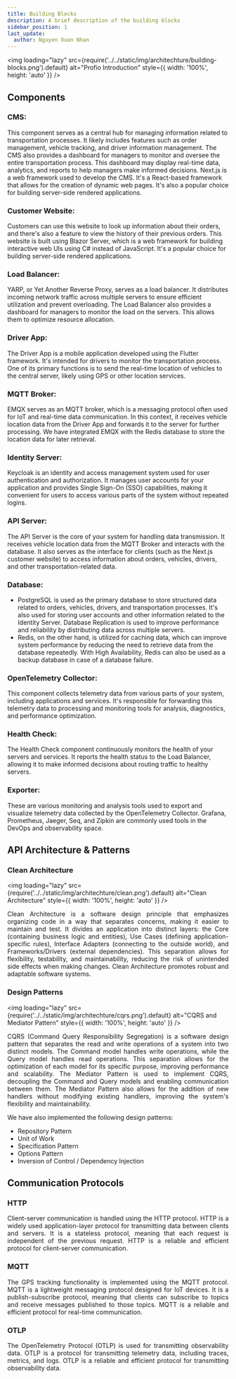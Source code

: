 ```yaml
---
title: Building Blocks
description: A brief description of the building blocks
sidebar_position: 1
last_update:
  author: Nguyen Xuan Nhan
---
```


<img
loading="lazy"
src={require('../../static/img/architechture/building-blocks.png').default}
alt="Profio Introduction"
style={{ width: '100%', height: 'auto' }}
/>

## Components

### CMS:

<p align="justify">

This component serves as a central hub for managing information related to transportation processes. It likely includes features such as order management, vehicle tracking, and driver information management. The CMS also provides a dashboard for managers to monitor and oversee the entire transportation process. This dashboard may display real-time data, analytics, and reports to help managers make informed decisions. Next.js is a web framework used to develop the CMS. It's a React-based framework that allows for the creation of dynamic web pages. It's also a popular choice for building server-side rendered applications.

</p>

### Customer Website:

<p align="justify">

Customers can use this website to look up information about their orders, and there's also a feature to view the history of their previous orders. This website is built using Blazor Server, which is a web framework for building interactive web UIs using C# instead of JavaScript. It's a popular choice for building server-side rendered applications.

</p>

### Load Balancer:

<p align="justify">

YARP, or Yet Another Reverse Proxy, serves as a load balancer. It distributes incoming network traffic across multiple servers to ensure efficient utilization and prevent overloading. The Load Balancer also provides a dashboard for managers to monitor the load on the servers. This allows them to optimize resource allocation.

</p>

### Driver App:

<p align="justify">

The Driver App is a mobile application developed using the Flutter framework. It's intended for drivers to monitor the transportation process. One of its primary functions is to send the real-time location of vehicles to the central server, likely using GPS or other location services.

</p>

### MQTT Broker:

<p align="justify">

EMQX serves as an MQTT broker, which is a messaging protocol often used for IoT and real-time data communication. In this context, it receives vehicle location data from the Driver App and forwards it to the server for further processing. We have integrated EMQX with the Redis database to store the location data for later retrieval.

</p>

### Identity Server:

<p align="justify">

Keycloak is an identity and access management system used for user authentication and authorization. It manages user accounts for your application and provides Single Sign-On (SSO) capabilities, making it convenient for users to access various parts of the system without repeated logins.

</p>

### API Server:

<p align="justify">

The API Server is the core of your system for handling data transmission. It receives vehicle location data from the MQTT Broker and interacts with the database. It also serves as the interface for clients (such as the Next.js customer website) to access information about orders, vehicles, drivers, and other transportation-related data.

</p>

### Database:

<p align="justify">

- PostgreSQL is used as the primary database to store structured data related to orders, vehicles, drivers, and transportation processes. It's also used for storing user accounts and other information related to the Identity Server. Database Replication is used to improve performance and reliability by distributing data across multiple servers.
- Redis, on the other hand, is utilized for caching data, which can improve system performance by reducing the need to retrieve data from the database repeatedly. With High Availability, Redis can also be used as a backup database in case of a database failure.

</p>

### OpenTelemetry Collector:

<p align="justify">

This component collects telemetry data from various parts of your system, including applications and services. It's responsible for forwarding this telemetry data to processing and monitoring tools for analysis, diagnostics, and performance optimization.

</p>

### Health Check:

<p align="justify">

The Health Check component continuously monitors the health of your servers and services. It reports the health status to the Load Balancer, allowing it to make informed decisions about routing traffic to healthy servers.

</p>

### Exporter:

<p align="justify">

These are various monitoring and analysis tools used to export and visualize telemetry data collected by the OpenTelemetry Collector.
Grafana, Prometheus, Jaeger, Seq, and Zipkin are commonly used tools in the DevOps and observability space.

</p>

## API Architecture & Patterns

### Clean Architecture

<img
loading="lazy"
src={require('../../static/img/architechture/clean.png').default}
alt="Clean Architecture"
style={{ width: '100%', height: 'auto' }}
/>

<p align="justify">
Clean Architecture is a software design principle that emphasizes organizing code in a way that separates concerns, making it easier to maintain and test. It divides an application into distinct layers: the Core (containing business logic and entities), Use Cases (defining application-specific rules), Interface Adapters (connecting to the outside world), and Frameworks/Drivers (external dependencies). This separation allows for flexibility, testability, and maintainability, reducing the risk of unintended side effects when making changes. Clean Architecture promotes robust and adaptable software systems.
</p>

### Design Patterns

<img
loading="lazy"
src={require('../../static/img/architechture/cqrs.png').default}
alt="CQRS and Mediator Pattern"
style={{ width: '100%', height: 'auto' }}
/>

<p align="justify">
CQRS (Command Query Responsibility Segregation) is a software design pattern that separates the read and write operations of a system into two distinct models. The Command model handles write operations, while the Query model handles read operations. This separation allows for the optimization of each model for its specific purpose, improving performance and scalability. The Mediator Pattern is used to implement CQRS, decoupling the Command and Query models and enabling communication between them. The Mediator Pattern also allows for the addition of new handlers without modifying existing handlers, improving the system's flexibility and maintainability.
</p>

We have also implemented the following design patterns:

- Repository Pattern
- Unit of Work
- Specification Pattern
- Options Pattern
- Inversion of Control / Dependency Injection

## Communication Protocols

### HTTP

<p align="justify">
Client-server communication is handled using the HTTP protocol. HTTP is a widely used application-layer protocol for transmitting data between clients and servers. It is a stateless protocol, meaning that each request is independent of the previous request. HTTP is a reliable and efficient protocol for client-server communication.
</p>

### MQTT

<p align="justify">
The GPS tracking functionality is implemented using the MQTT protocol. MQTT is a lightweight messaging protocol designed for IoT devices. It is a publish-subscribe protocol, meaning that clients can subscribe to topics and receive messages published to those topics. MQTT is a reliable and efficient protocol for real-time communication.
</p>

### OTLP

<p align="justify">
The OpenTelemetry Protocol (OTLP) is used for transmitting observability data. OTLP is a protocol for transmitting telemetry data, including traces, metrics, and logs. OTLP is a reliable and efficient protocol for transmitting observability data.
</p>
